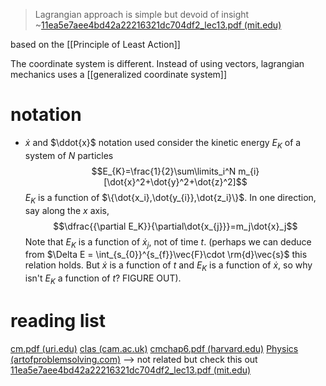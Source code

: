 > Lagrangian approach is simple but devoid of insight
~[11ea5e7aee4bd42a22216321dc704df2_lec13.pdf (mit.edu)](https://ocw.mit.edu/courses/2-003j-dynamics-and-control-i-spring-2007/11ea5e7aee4bd42a22216321dc704df2_lec13.pdf)


based on the [[Principle of Least Action]]

The coordinate system is different. Instead of using vectors, lagrangian mechanics uses a [[generalized coordinate system]]


# notation
- $\dot{x}$ and $\ddot{x}$ notation used
consider the kinetic energy $E_K$ of a system of $N$ particles
$$E_{K}=\frac{1}{2}\sum\limits_i^N m_{i}[\dot{x}^2+\dot{y}^2+\dot{z}^2]$$
$E_K$ is a function of $\{\dot{x_i},\dot{y_{i}},\dot{z_i}\}$. In one direction, say along the $x$ axis,
$$\dfrac{{\partial E_K}}{\partial\dot{x_{j}}}=m_j\dot{x}_j$$
Note that $E_K$ is a function of $\dot{x}_j$, not of time $t$. (perhaps we can deduce from $\Delta E = \int_{s_{0}}^{s_{f}}\vec{F}\cdot \rm{d}\vec{s}$ this relation holds. But $\dot{x}$ is a function of $t$ and $E_K$ is a function of $\dot{x}$, so why isn't $E_K$ a function of $t$? FIGURE OUT).

# reading list
[cm.pdf (uri.edu)](https://www.chm.uri.edu/dfreeman/chm532/cm.pdf)
[clas (cam.ac.uk)](https://www.damtp.cam.ac.uk/user/tong/dynamics/two.pdf)
[cmchap6.pdf (harvard.edu)](https://scholar.harvard.edu/files/david-morin/files/cmchap6.pdf)
[Physics (artofproblemsolving.com)](https://artofproblemsolving.com/community/c164_physics) --> not related but check this out
[11ea5e7aee4bd42a22216321dc704df2_lec13.pdf (mit.edu)](https://ocw.mit.edu/courses/2-003j-dynamics-and-control-i-spring-2007/11ea5e7aee4bd42a22216321dc704df2_lec13.pdf)
